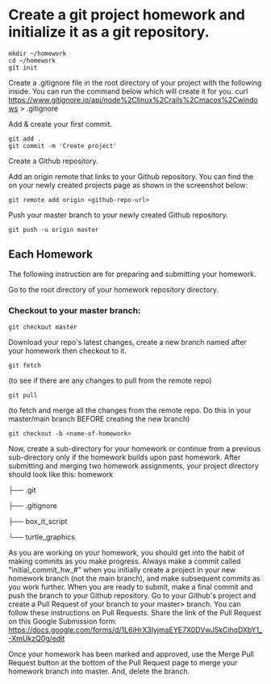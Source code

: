 # Create a git project homework and initialize it as a git repository. 

```shell
mkdir ~/homework
cd ~/homework
git init
```

Create a .gitignore file in the root directory of your project with the following inside. You can run the command below which will create it for you.
curl https://www.gitignore.io/api/node%2Clinux%2Crails%2Cmacos%2Cwindows > .gitignore

Add & create your first commit.

```shell
git add .
git commit -m 'Create project'
```
Create a Github repository.

Add an origin remote that links to your Github repository. You can find the <github-repo-url> on your newly created projects page as shown in the screenshot below:

```shell
git remote add origin <github-repo-url>
```

Push your master branch to your newly created Github repository.
```shell
git push -u origin master
```



## Each Homework
The following instruction are for preparing and submitting your homework.

Go to the root directory of your homework repository directory.
### Checkout to your master branch:

```shell
git checkout master
```

Download your repo's latest changes, create a new branch named after your homework then checkout to it.

```shell
git fetch
```

(to see if there are any changes to pull from the remote repo)

```shell
git pull
```
(to fetch and merge all the changes from the remote repo. Do this in your master/main branch BEFORE creating the new branch)

```shell
git checkout -b <name-of-homework>
```

Now, create a sub-directory for your homework or continue from a previous sub-directory only if the homework builds upon past homework. After submitting and merging two homework assignments, your project directory should look like this:
homework

├── .git

├── .gitignore

├── box_it_script

└── turtle_graphics

 As you are working on your homework, you should get into the habit of making commits as you make progress.
Always make a commit called "initial_commit_hw_#" when you initially create a project in your new homework branch (not the main branch), and make subsequent commits as you work further. 
When you are ready to submit, make a final commit and push the branch to your Github repository.
Go to your Github's project and create a Pull Request of your <name-of-homework> branch to your master> branch. You can follow these instructions on Pull Requests.
Share the link of the Pull Request on this Google Submission form: https://docs.google.com/forms/d/1L6iHrX3IyjmaEYE7X0DVwJ5kCihqDXbY1_-XmUkzQ0g/edit

Once your homework has been marked and approved, use the Merge Pull Request button at the bottom of the Pull Request page to merge your homework branch into master. And, delete the branch.